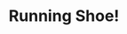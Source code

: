 ---
pid: rs130
title: Running Shoe!
location_transcription: City Hall
coordinates: "[-75.163996584377, 39.953020407546]"
zipcode: '19103'
gen_neighborhood: Center City
neighborhood: Rittenhouse Square,Avenue of The Arts,Logan Square,Fitler Square
outside_phl: 
age: '25'
age_range: 20-29
instagram: 
image_file_name: rs_130.jpg
proposal_transcription: 
topic: Sports
topic_summary: '0'
type: Other No Form
keywords_other: 
credit: Basil
image_labels: 
twitter: 
facebook: 
permalink: "/monuments/rs130/"
layout: item-page
---